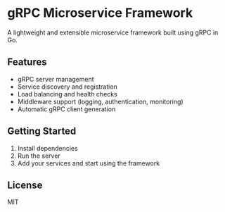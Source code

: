 # gRPC Microservice Framework

A lightweight and extensible microservice framework built using gRPC in Go.

## Features

- gRPC server management
- Service discovery and registration
- Load balancing and health checks
- Middleware support (logging, authentication, monitoring)
- Automatic gRPC client generation

## Getting Started

1. Install dependencies
2. Run the server
3. Add your services and start using the framework

## License

MIT
